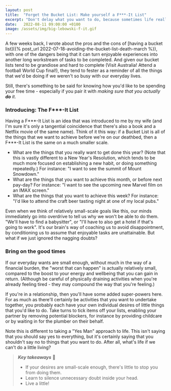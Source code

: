 ```yaml
---
layout: post
title:  "Forget the Bucket List: Make yourself a F***-It List"
excerpt: "Don't delay what you want to do, because sometimes life really is too short."
date:   2022-08-11 09:00:00 +0100
image: /assets/img/big-lebowski-f-it.gif
---
```


A few weeks back, I wrote about the pros and the cons of [having a bucket list]({% post_url 2022-07-18-avoiding-the-bucket-list-death-march %}), with one of the dangers being that it can turn enjoyable experiences into another long workstream of tasks to be completed. And given our bucket lists tend to be grandiose and hard to complete (Visit Australia! Attend a football World Cup final!), they tend to fester as a reminder of all the things that we'd be doing if we weren't so busy with our everyday lives.

Still, there's something to be said for knowing how you'd like to be spending your free time - especially if you pair it with _making sure that you actually **do** it_.

### Introducing: The F***-It List

Having a F\*\*\*-It List is an idea that was introduced to me by my wife (and I'm sure it's only a tangential coincidence that there's also a book and a Netflix movie of the same name). Think of it this way: if a Bucket List is all of the things that we want to achieve before we're on our deathbed, then a F\*\*\*-It List is the same on a much smaller scale. 

* What are the things that you really want to get done this year? (Note that this is vastly different to a New Year's Resolution, which tends to be much more focused on establishing a new habit, or doing something repeatedly.) For instance: "I want to see the summit of Mount Snowdown."
* What are the things that you want to achieve this month, or before next pay-day? For instance: "I want to see the upcoming new Marvel film on an IMAX screen."
* What are the things that you want to achieve this week? For instance: "I'd like to attend the craft beer tasting night at one of my local pubs."

Even when we think of relatively small-scale goals like this, our minds immediately go into overdrive to tell us why we won't be able to do them. "We'll have to find a babysitter", or "I'll have to also get a hotel if that's going to work". It's our brain's way of coaching us to avoid disappointment, by conditioning us to assume that enjoyable tasks are unattainable. But what if we just ignored the nagging doubts?

### Bring on the good times

If our everyday wants are small enough, without much in the way of a financial burden, the "worst that can happen" is actually relatively small, compared to the boost to your energy and wellbeing that you can gain in return. (Although be careful of physically draining activities when you're already feeling tired - they may compound the way that you're feeling.)

If you're in a relationship, then you'll have some added super-powers here. For as much as there'll certainly be activities that you want to undertake together, you probably each have your own individual desires of little things that you'd like to do. Take turns to tick items off your lists, enabling your partner by removing potential blockers, for instance by providing childcare or by waiting in for the plumber on their behalf.

Note this is different to taking a "Yes Man" approach to life. This isn't saying that you should say yes to everything, but it's certainly saying that you shouldn't say no to things that you want to do. After all, what's life if we can't do a little living?

> **_Key takeaways_** 📝  
> * If your desires are small-scale enough, there's little to stop you from doing them.
> * Learn to silence unnecessary doubt inside your head.
> * Live a little!